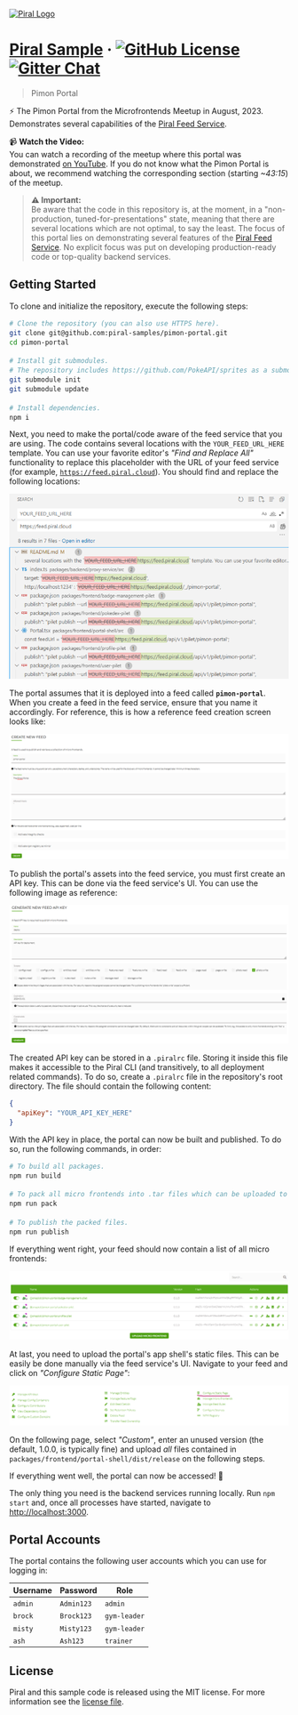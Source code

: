 [![Piral Logo](https://github.com/smapiot/piral/raw/develop/docs/assets/logo.png)](https://piral.io)

# [Piral Sample](https://piral.io) &middot; [![GitHub License](https://img.shields.io/badge/license-MIT-blue.svg)](https://github.com/smapiot/piral/blob/main/LICENSE) [![Gitter Chat](https://badges.gitter.im/gitterHQ/gitter.png)](https://gitter.im/piral-io/community)

> Pimon Portal

:zap: The Pimon Portal from the Microfrontends Meetup in August, 2023. Demonstrates several capabilities of the [Piral Feed Service](https://www.piral.cloud/).

📹 **Watch the Video:**  
You can watch a recording of the meetup where this portal was demonstrated [on YouTube](https://www.youtube.com/watch?v=MN35_drIchE). If you do not know what the Pimon Portal is about, we recommend watching the corresponding section (starting _~43:15_) of the meetup.

> **⚠️ Important:**  
> Be aware that the code in this repository is, at the moment, in a "non-production, tuned-for-presentations" state, meaning that there are several locations which are not optimal, to say the least. The focus of this portal lies on demonstrating several features of the [Piral Feed Service](https://www.piral.cloud/). No explicit focus was put on developing production-ready code or top-quality backend services.

## Getting Started

To clone and initialize the repository, execute the following steps:

```sh
# Clone the repository (you can also use HTTPS here).
git clone git@github.com:piral-samples/pimon-portal.git
cd pimon-portal

# Install git submodules.
# The repository includes https://github.com/PokeAPI/sprites as a submodule.
git submodule init
git submodule update

# Install dependencies.
npm i
```

Next, you need to make the portal/code aware of the feed service that you are using. The code contains several locations with the `YOUR_FEED_URL_HERE` template. You can use your favorite editor's _"Find and Replace All"_ functionality to replace this placeholder with the URL of your feed service (for example, [`https://feed.piral.cloud`](https://feed.piral.cloud)). You should find and replace the following locations:

![Replacements](.github/assets/feed-url-replacement.png)

The portal assumes that it is deployed into a feed called **`pimon-portal`**. When you create a feed in the feed service, ensure that you name it accordingly. For reference, this is how a reference feed creation screen looks like:

![Feed Creation](.github/assets/feed-creation.png)

To publish the portal's assets into the feed service, you must first create an API key. This can be done via the feed service's UI. You can use the following image as reference:

![API Key Creation](.github/assets/api-key-creation.png)

The created API key can be stored in a `.piralrc` file. Storing it inside this file makes it accessible to the Piral CLI (and transitively, to all deployment related commands). To do so, create a `.piralrc` file in the repository's root directory. The file should contain the following content:

```json
{
  "apiKey": "YOUR_API_KEY_HERE"
}
```

With the API key in place, the portal can now be built and published. To do so, run the following commands, in order:

```sh
# To build all packages.
npm run build

# To pack all micro frontends into .tar files which can be uploaded to the feed service.
npm run pack

# To publish the packed files.
npm run publish
```

If everything went right, your feed should now contain a list of all micro frontends:

![All MFs](.github/assets/all-mfs.png)

At last, you need to upload the portal's app shell's static files. This can be easily be done manually via the feed service's UI. Navigate to your feed and click on _"Configure Static Page"_:

![Static Page](.github/assets/static-page.png)

On the following page, select _"Custom"_, enter an unused version (the default, 1.0.0, is typically fine) and upload _all_ files contained in `packages/frontend/portal-shell/dist/release` on the following steps.

If everything went well, the portal can now be accessed! 🎉

The only thing you need is the backend services running locally. Run `npm start` and, once all processes have started, navigate to [http://localhost:3000](http://localhost:3000).

## Portal Accounts

The portal contains the following user accounts which you can use for logging in:

| Username | Password    | Role         |
| -------- | ----------- | ------------ |
| `admin`  | `Admin123`  | `admin`      |
| `brock`  | `Brock123`  | `gym-leader` |
| `misty`  | `Misty123`  | `gym-leader` |
| `ash`    | `Ash123`    | `trainer`    |

## License

Piral and this sample code is released using the MIT license. For more information see the [license file](./LICENSE).
